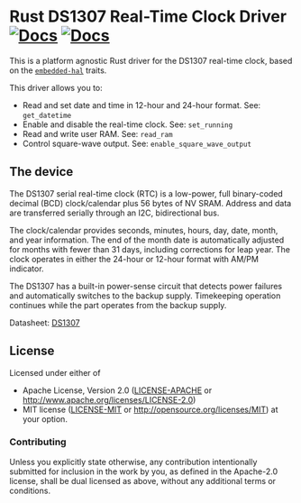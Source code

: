 # Rust DS1307 Real-Time Clock Driver [![Docs](https://img.shields.io/crates/v/ds1307.svg)](https://crates.io/crates/ds1307) [![Docs](https://docs.rs/ds1307/badge.svg)](https://docs.rs/ds1307)

This is a platform agnostic Rust driver for the DS1307 real-time clock,
based on the [`embedded-hal`](https://github.com/japaric/embedded-hal) traits.

This driver allows you to:
- Read and set date and time in 12-hour and 24-hour format. See: `get_datetime`
- Enable and disable the real-time clock. See: `set_running`
- Read and write user RAM. See: `read_ram`
- Control square-wave output. See: `enable_square_wave_output`

## The device

The DS1307 serial real-time clock (RTC) is a low-power, full binary-coded
decimal (BCD) clock/calendar plus 56 bytes of NV SRAM. Address and data are
transferred serially through an I2C, bidirectional bus.

The clock/calendar provides seconds, minutes, hours, day, date, month, and
year information. The end of the month date is automatically adjusted for months
with fewer than 31 days, including corrections for leap year. The clock
operates in either the 24-hour or 12-hour format with AM/PM indicator.

The DS1307 has a built-in power-sense circuit that detects power failures and
automatically switches to the backup supply.
Timekeeping operation continues while the part operates from the backup supply.

Datasheet: [DS1307](https://datasheets.maximintegrated.com/en/ds/DS1307.pdf)

## License

Licensed under either of

 * Apache License, Version 2.0 ([LICENSE-APACHE](LICENSE-APACHE) or
   http://www.apache.org/licenses/LICENSE-2.0)
 * MIT license ([LICENSE-MIT](LICENSE-MIT) or
   http://opensource.org/licenses/MIT) at your option.

### Contributing

Unless you explicitly state otherwise, any contribution intentionally submitted
for inclusion in the work by you, as defined in the Apache-2.0 license, shall
be dual licensed as above, without any additional terms or conditions.

